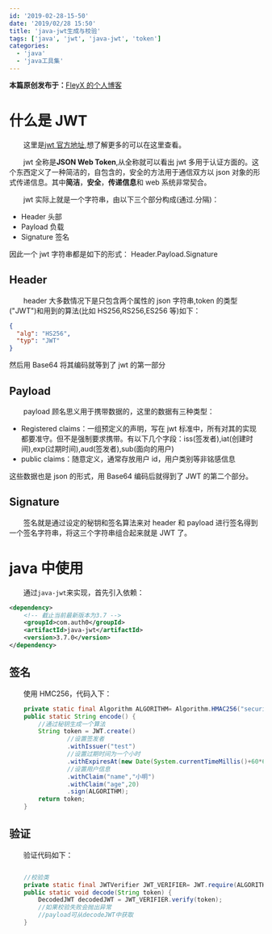 ```yaml
---
id: '2019-02-28-15-50'
date: '2019/02/28 15:50'
title: 'java-jwt生成与校验'
tags: ['java', 'jwt', 'java-jwt', 'token']
categories:
  - 'java'
  - 'java工具集'
---
```


**本篇原创发布于：**[FleyX 的个人博客](http://blog.fleyx.com/blog/detail/2019-02-28-15-50)

# 什么是 JWT

&emsp;&emsp;这里是[jwt 官方地址](https://jwt.io/),想了解更多的可以在这里查看。

&emsp;&emsp;jwt 全称是**JSON Web Token**,从全称就可以看出 jwt 多用于认证方面的。这个东西定义了一种简洁的，自包含的，安全的方法用于通信双方以 json 对象的形式传递信息。其中**简洁**，**安全**，**传递信息**和 web 系统非常契合。

&emsp;&emsp;jwt 实际上就是一个字符串，由以下三个部分构成(通过.分隔)：

- Header 头部
- Payload 负载
- Signature 签名

因此一个 jwt 字符串都是如下的形式：
Header.Payload.Signature

<!-- more -->

## Header

&emsp;&emsp;header 大多数情况下是只包含两个属性的 json 字符串,token 的类型("JWT")和用到的算法(比如 HS256,RS256,ES256 等)如下：

```json
{
  "alg": "HS256",
  "typ": "JWT"
}
```

然后用 Base64 将其编码就等到了 jwt 的第一部分

## Payload

&emsp;&emsp;payload 顾名思义用于携带数据的，这里的数据有三种类型：

- Registered claims：一组预定义的声明，写在 jwt 标准中，所有对其的实现都要准守。但不是强制要求携带。有以下几个字段：iss(签发者),iat(创建时间),exp(过期时间),aud(签发者),sub(面向的用户)
- public claims：随意定义，通常存放用户 id，用户类别等非铭感信息

这些数据也是 json 的形式，用 Base64 编码后就得到了 JWT 的第二个部分。

## Signature

&emsp;&emsp;签名就是通过设定的秘钥和签名算法来对 header 和 payload 进行签名得到一个签名字符串，将这三个字符串组合起来就是 JWT 了。

# java 中使用

&emsp;&emsp;通过`java-jwt`来实现，首先引入依赖：

```xml
<dependency>
    <!-- 截止当前最新版本为3.7 -->
    <groupId>com.auth0</groupId>
    <artifactId>java-jwt</artifactId>
    <version>3.7.0</version>
</dependency>
```

## 签名

&emsp;&emsp;使用 HMC256，代码入下：

```java
    private static final Algorithm ALGORITHM= Algorithm.HMAC256("security");
    public static String encode() {
        //通过秘钥生成一个算法
        String token = JWT.create()
                //设置签发者
                .withIssuer("test")
                //设置过期时间为一个小时
                .withExpiresAt(new Date(System.currentTimeMillis()+60*60*1000))
                //设置用户信息
                .withClaim("name","小明")
                .withClaim("age",20)
                .sign(ALGORITHM);
        return token;
    }
```

## 验证

&emsp;&emsp;验证代码如下：

```java

    //校验类
    private static final JWTVerifier JWT_VERIFIER= JWT.require(ALGORITHM).withIssuer("test").build();
    public static void decode(String token) {
        DecodedJWT decodedJWT = JWT_VERIFIER.verify(token);
        //如果校验失败会抛出异常
        //payload可从decodeJWT中获取
    }
```
